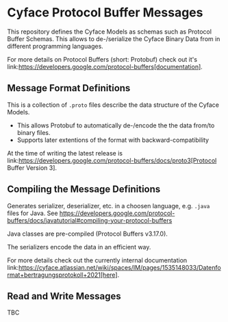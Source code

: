 # Cyface Protocol Buffer Messages

This repository defines the Cyface Models as schemas such as Protocol Buffer Schemas.
This allows to de-/serialize the Cyface Binary Data from in different programming languages.

For more details on Protocol Buffers (short: Protobuf) check out it's link:https://developers.google.com/protocol-buffers[documentation].

## Message Format Definitions

This is a collection of `.proto` files describe the data structure of the Cyface Models.
- This allows Protobuf to automatically de-/encode the the data from/to binary files.
- Supports later extentions of the format with backward-compatibility

At the time of writing the latest release is link:https://developers.google.com/protocol-buffers/docs/proto3[Protocol Buffer Version 3].

## Compiling the Message Definitions

Generates serializer, deserializer, etc. in a choosen language, e.g. `.java` files for Java.
See https://developers.google.com/protocol-buffers/docs/javatutorial#compiling-your-protocol-buffers

Java classes are pre-compiled (Protocol Buffers v3.17.0).

The serializers encode the data in an efficient way.

For more details check out the currently internal documentation link:https://cyface.atlassian.net/wiki/spaces/IM/pages/1535148033/Datenformat+bertragungsprotokoll+2021[here].


## Read and Write Messages

TBC
